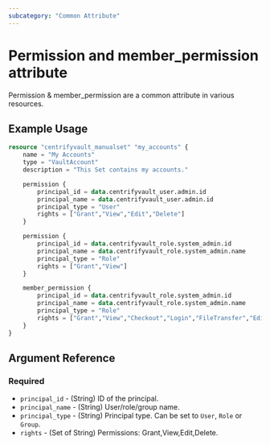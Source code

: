 ```yaml
---
subcategory: "Common Attribute"
---
```


# Permission and member_permission attribute

Permission & member_permission are a common attribute in various resources.

## Example Usage

```terraform
resource "centrifyvault_manualset" "my_accounts" {
    name = "My Accounts"
    type = "VaultAccount"
    description = "This Set contains my accounts."

    permission {
        principal_id = data.centrifyvault_user.admin.id
        principal_name = data.centrifyvault_user.admin.id
        principal_type = "User"
        rights = ["Grant","View","Edit","Delete"]
    }

    permission {
        principal_id = data.centrifyvault_role.system_admin.id
        principal_name = data.centrifyvault_role.system_admin.name
        principal_type = "Role"
        rights = ["Grant","View"]
    }

    member_permission {
        principal_id = data.centrifyvault_role.system_admin.id
        principal_name = data.centrifyvault_role.system_admin.name
        principal_type = "Role"
        rights = ["Grant","View","Checkout","Login","FileTransfer","Edit","Delete","UpdatePassword","WorkspaceLogin","RotatePassword"]
    }
}
```

## Argument Reference

### Required

- `principal_id` - (String) ID of the principal.
- `principal_name` - (String) User/role/group name.
- `principal_type` - (String) Principal type. Can be set to `User`, `Role` or `Group`.
- `rights` - (Set of String) Permissions: Grant,View,Edit,Delete.
